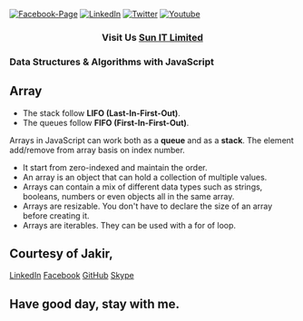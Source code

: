 [![Facebook-Page][facebook-shield]][facebook-url]
[![LinkedIn][linkedin-shield]][linkedin-url]
[![Twitter][twitter-shield]][twitter-url]
[![Youtube][youtube-shield]][youtube-url]

<h3 align="center">
   Visit Us <a href="http://www.sunitlimitrd.com">Sun IT Limited</a>
</h3>

### Data Structures & Algorithms with JavaScript

## Array
- The stack follow **LIFO (Last-In-First-Out)**.
- The queues follow **FIFO (First-In-First-Out)**.

Arrays in JavaScript can work both as a **queue** and as a **stack**. The element add/remove from array basis on index number.
- It start from zero-indexed and maintain the order.
- An array is an object that can hold a collection of multiple values.
- Arrays can contain a mix of different data types such as strings, booleans, numbers or even objects all in the same array.
- Arrays are resizable. You don't have to declare the size of an array before creating it.
- Arrays are iterables. They can be used with a for of loop.

## Courtesy of Jakir,

<a href="https://www.linkedin.com/in/jakir-ruet/">LinkedIn</a>
<a href="https://www.facebook.com/jakir.ruet">Facebook</a>
<a href="https://github.com/jakir-ruet">GitHub</a>
<a href="https://web.skype.com/?openPstnPage=true">Skype</a>

## Have good day, stay with me.

[facebook-shield]: https://img.shields.io/badge/-Facebook-black.svg?style=flat-square&logo=facebook&color=pink&logoColor=blue
[facebook-url]: https://www.facebook.com/SunItLimited/
[linkedin-shield]: https://img.shields.io/badge/-LinkedIn-black.svg?style=flat-square&logo=linkedin&colorB=red
[linkedin-url]: https://www.linkedin.com/company/gosunitlimited
[twitter-shield]: https://img.shields.io/badge/-Twitter-black.svg?style=flat-square&logo=twitter&colorB=green
[twitter-url]: https://twitter.com/ruet_jakir
[youtube-shield]: https://img.shields.io/badge/-Youtube-black.svg?style=flat-square&logo=youtube&color=blue&logoColor=red
[youtube-url]: https://www.youtube.com/watch?v=9i424dXt2Pk
